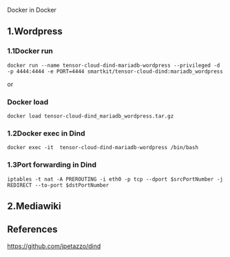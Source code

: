 Docker in Docker 
## 1.Wordpress
### 1.1Docker run

```
docker run --name tensor-cloud-dind-mariadb-wordpress --privileged -d -p 4444:4444 -e PORT=4444 smartkit/tensor-cloud-dind:mariadb_wordpress
```
or 
### Docker load

```
docker load tensor-cloud-dind_mariadb_wordpress.tar.gz
```

### 1.2Docker exec in Dind

```
docker exec -it  tensor-cloud-dind-mariadb-wordpress /bin/bash
```

### 1.3Port forwarding in Dind
```
iptables -t nat -A PREROUTING -i eth0 -p tcp --dport $srcPortNumber -j REDIRECT --to-port $dstPortNumber
```

## 2.Mediawiki
### 

## References

https://github.com/jpetazzo/dind



